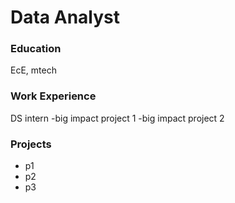 # Data Analyst

### Education
EcE, mtech

### Work Experience
DS intern
-big impact project 1
-big impact project 2

### Projects
- p1
- p2
- p3
  
